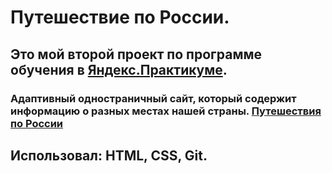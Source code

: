 # Путешествие по России. 

## Это мой второй проект по программе обучения в [Яндекс.Практикуме](https://praktikum.yandex.ru). 

### Адаптивный одностраничный сайт, который содержит информацию о разных местах нашей страны. [Путешествия по России](https://dobroeutro1.github.io/russian-travel/)

## Использовал: HTML, CSS, Git.